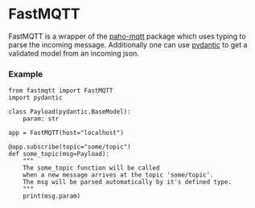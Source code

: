 # FastMQTT

FastMQTT is a wrapper of the [paho-mqtt](https://github.com/eclipse/paho.mqtt.python) package which uses typing to parse the incoming message. Additionally one can use [pydantic](https://github.com/pydantic/pydantic) to get a validated model from an incoming json.

### Example
```
from fastmqtt import FastMQTT
import pydantic

class Payload(pydantic.BaseModel):
    param: str

app = FastMQTT(host="localhost")

@app.subscribe(topic="some/topic")
def some_topic(msg=Payload):
    """
    The some_topic function will be called 
    when a new message arrives at the topic 'some/topic'.
    The msg will be parsed automatically by it's defined type.
    """
    print(msg.param)
```